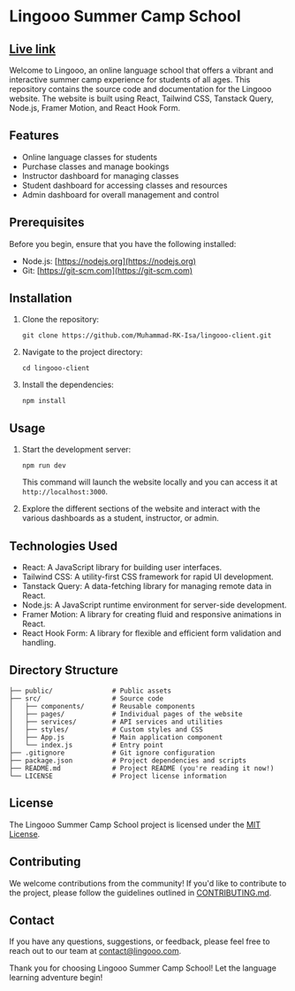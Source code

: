 # Lingooo Summer Camp School
## [Live link](https://lingooo-international.web.app)

Welcome to Lingooo, an online language school that offers a vibrant and interactive summer camp experience for students of all ages. This repository contains the source code and documentation for the Lingooo website. The website is built using React, Tailwind CSS, Tanstack Query, Node.js, Framer Motion, and React Hook Form.

## Features

- Online language classes for students
- Purchase classes and manage bookings
- Instructor dashboard for managing classes
- Student dashboard for accessing classes and resources
- Admin dashboard for overall management and control

## Prerequisites

Before you begin, ensure that you have the following installed:

- Node.js: [https://nodejs.org](https://nodejs.org)
- Git: [https://git-scm.com](https://git-scm.com)

## Installation

1. Clone the repository:

   ```shell
   git clone https://github.com/Muhammad-RK-Isa/lingooo-client.git
   ```

2. Navigate to the project directory:

   ```shell
   cd lingooo-client
   ```

3. Install the dependencies:

   ```shell
   npm install
   ```

## Usage

1. Start the development server:

   ```shell
   npm run dev
   ```

   This command will launch the website locally and you can access it at `http://localhost:3000`.

2. Explore the different sections of the website and interact with the various dashboards as a student, instructor, or admin.

## Technologies Used

- React: A JavaScript library for building user interfaces.
- Tailwind CSS: A utility-first CSS framework for rapid UI development.
- Tanstack Query: A data-fetching library for managing remote data in React.
- Node.js: A JavaScript runtime environment for server-side development.
- Framer Motion: A library for creating fluid and responsive animations in React.
- React Hook Form: A library for flexible and efficient form validation and handling.

## Directory Structure

```
├── public/               # Public assets
├── src/                  # Source code
│   ├── components/       # Reusable components
│   ├── pages/            # Individual pages of the website
│   ├── services/         # API services and utilities
│   ├── styles/           # Custom styles and CSS
│   ├── App.js            # Main application component
│   └── index.js          # Entry point
├── .gitignore            # Git ignore configuration
├── package.json          # Project dependencies and scripts
├── README.md             # Project README (you're reading it now!)
└── LICENSE               # Project license information
```

## License

The Lingooo Summer Camp School project is licensed under the [MIT License](LICENSE).

## Contributing

We welcome contributions from the community! If you'd like to contribute to the project, please follow the guidelines outlined in [CONTRIBUTING.md](CONTRIBUTING.md).

## Contact

If you have any questions, suggestions, or feedback, please feel free to reach out to our team at [contact@lingooo.com](mailto:contact@lingooo.com).

Thank you for choosing Lingooo Summer Camp School! Let the language learning adventure begin!
